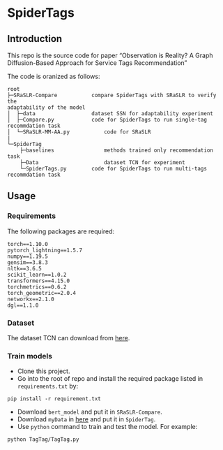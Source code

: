 # SpiderTags

## Introduction
This repo is the source code for paper “Observation is Reality? A Graph Diffusion-Based Approach for Service Tags Recommendation”

The code is oranized as follows: 
```
root
├─SRaSLR-Compare	       compare SpiderTags with SRaSLR to verify the
adaptability of the model   
│  ├─data			       dataset SSN for adaptability experiment
│  ├─Compare.py		       code for SpiderTags to run single-tag recommdation task
│  └─SRaSLR-MM-AA.py           code for SRaSLR
|
└─SpiderTag
    ├─baselines	               methods trained only recommendation task
    ├─Data                     dataset TCN for experiment      
    └─SpiderTags.py	       code for SpiderTags to run multi-tags recommdation task

```

## Usage
### Requirements
The following packages are required:

```
torch==1.10.0
pytorch_lightning==1.5.7
numpy==1.19.5
gensim==3.8.3
nltk==3.6.5
scikit_learn==1.0.2
transformers==4.15.0
torchmetrics==0.6.2
torch_geometric==2.0.4
networkx==2.1.0
dgl==1.1.0
```
### Dataset
The dataset TCN can download from [here](https://www.aliyundrive.com/s/1uJREPBUDx2).


### Train models
- Clone this project.
- Go into the root of repo and install the required package listed in `requirements.txt` by:
```commandline
pip install -r requirement.txt
```
- Download `bert_model` and put it in `SRaSLR-Compare`.
- Download `myData` in [here](https://www.aliyundrive.com/s/1uJREPBUDx2) and put it in `SpiderTag`.
- Use `python` command to train and test the model. For example:
```commandline
python TagTag/TagTag.py
```

